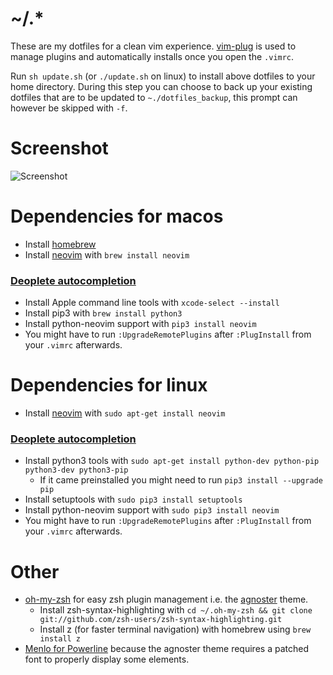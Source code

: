 # ~/.*

These are my dotfiles for a clean vim experience. [vim-plug](https://github.com/junegunn/vim-plug) is used to manage plugins and automatically installs once you open the `.vimrc`.

Run `sh update.sh` (or `./update.sh` on linux) to install above dotfiles to your home directory. During this step you can choose to back up your existing dotfiles that are to be updated to `~./dotfiles_backup`, this prompt can however be skipped with `-f`.

# Screenshot
![Screenshot](https://i.imgur.com/8MYAR1u.jpg)

# Dependencies for macos

* Install [homebrew](https://brew.sh)
* Install [neovim](http://neovim.io) with `brew install neovim`

### [Deoplete autocompletion](https://github.com/Shougo/deoplete.nvim)
* Install Apple command line tools with `xcode-select --install`
* Install pip3 with `brew install python3`
* Install python-neovim support with `pip3 install neovim`
* You might have to run `:UpgradeRemotePlugins` after `:PlugInstall` from your `.vimrc` afterwards.

# Dependencies for linux

* Install [neovim](http://neovim.io) with `sudo apt-get install neovim`

### [Deoplete autocompletion](https://github.com/Shougo/deoplete.nvim)
* Install python3 tools with `sudo apt-get install python-dev python-pip python3-dev python3-pip`
  * If it came preinstalled you might need to run `pip3 install --upgrade pip`
* Install setuptools with `sudo pip3 install setuptools`
* Install python-neovim support with `sudo pip3 install neovim`
* You might have to run `:UpgradeRemotePlugins` after `:PlugInstall` from your `.vimrc` afterwards.



# Other
* [oh-my-zsh](https://github.com/robbyrussell/oh-my-zsh) for easy zsh plugin
  management i.e. the [agnoster](https://github.com/agnoster/agnoster-zsh-theme)
  theme.
  * Install zsh-syntax-highlighting with `cd ~/.oh-my-zsh && git clone git://github.com/zsh-users/zsh-syntax-highlighting.git`
  * Install z (for faster terminal navigation) with homebrew using `brew install z`
* [Menlo for Powerline](https://github.com/abertsch/Menlo-for-Powerline) because the agnoster theme requires a patched font to properly display some elements.
